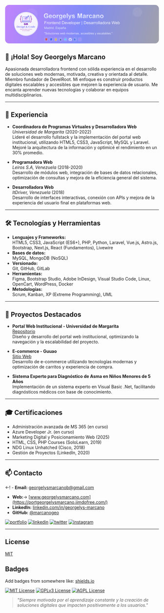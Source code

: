![Banner](./images/banner-github-georgelys_Version22.png)

<!--# 👩‍💻 Georgelys Marcano-->

## 👋 ¡Hola! Soy Georgelys Marcano

Apasionada desarrolladora frontend con sólida experiencia en el desarrollo de soluciones web modernas, motivada, creativa y orientada al detalle. Miembro fundador de DevelRoot. Mi enfoque es construir productos digitales escalables y accesibles que mejoren la experiencia de usuario. Me encanta aprender nuevas tecnologías y colaborar en equipos multidisciplinarios.

---

## 🚀 Experiencia

- **Coordinadora de Programas Virtuales y Desarrolladora Web**  
  _Universidad de Margarita_ (2020-2022)  
  Lideré el desarrollo fullstack y la implementación del portal web institucional, utilizando HTML5, CSS3, JavaScript, MySQL y Laravel. Mejoré la arquitectura de la información y optimicé el rendimiento en un 30% promedio.

- **Programadora Web**  
  _Leiros S.A, Venezuela_ (2018-2020)  
  Desarrollo de módulos web, integración de bases de datos relacionales, optimización de consultas y mejora de la eficiencia general del sistema.

- **Desarrolladora Web**  
  _ItDriver, Venezuela_ (2018)  
  Desarrollo de interfaces interactivas, conexión con APIs y mejora de la experiencia del usuario final en plataformas web.

---

## 🛠️ Tecnologías y Herramientas

- **Lenguajes y Frameworks:**  
  HTML5, CSS3, JavaScript (ES6+), PHP, Python, Laravel, Vue.js, Astro.js, Bootstrap, Next.js, React (Fundamentos), Livewire
- **Bases de datos:**  
  MySQL, MongoDB (NoSQL)
- **Versionado:**  
  Git, GitHub, GitLab
- **Herramientas:**  
  Figma, Bootstrap Studio, Adobe InDesign, Visual Studio Code, Linux, OpenCart, WordPress, Docker
- **Metodologías:**  
  Scrum, Kanban, XP (Extreme Programming), UML

---
  
## 🌟 Proyectos Destacados

- **Portal Web Institucional - Universidad de Margarita**  
  [Repositorio](https://github.com/marcanog/webunimar)  
  Diseño y desarrollo del portal web institucional, optimizando la navegación y la escalabilidad del proyecto.

- **E-commerce - Guuao**  
  [Sitio Web](https://guuao.com/)  
  Desarrollo de e-commerce utilizando tecnologías modernas y optimización de carritos y experiencia de compra.

- **Sistema Experto para Diagnóstico de Asma en Niños Menores de 5 Años**  
  Implementación de un sistema experto en Visual Basic .Net, facilitando diagnósticos médicos con base de conocimiento.

---

## 🎓 Certificaciones

- Administración avanzada de MS 365 (en curso)
- Azure Developer Jr. (en curso)
- Marketing Digital y Posicionamiento Web (2025)
- HTML, CSS, PHP Courses (SoloLearn, 2019)
- NDG Linux Unhatched (Cisco, 2018)
- Gestión de Proyectos (LinkedIn, 2020)

---

## 📫 Contacto

<-! - **Email:** georgelysmarcanob@gmail.com
- **Web:**-> [www.georgelysmarcano.com](https://portgeorgelysmarcano.jimdofree.com/)
- **LinkedIn:** [linkedin.com/in/georgelys-marcano](https://www.linkedin.com/in/georgelys-marcano/)
- **GitHub:** [@marcanogeo](https://github.com/marcanogeo)
  
[![portfolio](https://img.shields.io/badge/my_portfolio-000?style=for-the-badge&logo=ko-fi&logoColor=white)](https://portgeorgelysmarcano.jimdofree.com/)
[![linkedin](https://img.shields.io/badge/linkedin-0A66C2?style=for-the-badge&logo=linkedin&logoColor=white)]([https://www.linkedin.com/](https://www.linkedin.com/in/georgelys-marcano/))
[![twitter](https://img.shields.io/badge/twitter-1DA1F2?style=for-the-badge&logo=twitter&logoColor=white)]([https://twitter.com/](https://x.com/G30D3V_))
[![instagram](https://img.shields.io/badge/instagram-purple?style=for-the-badge&logo=instgaram&logoColor=white)](https://www.instagram.com/georgelysmarcano/)

---

## License

[MIT](https://choosealicense.com/licenses/mit/)


## Badges

Add badges from somewhere like: [shields.io](https://shields.io/)

[![MIT License](https://img.shields.io/badge/License-MIT-green.svg)](https://choosealicense.com/licenses/mit/)
[![GPLv3 License](https://img.shields.io/badge/License-GPL%20v3-yellow.svg)](https://opensource.org/licenses/)
[![AGPL License](https://img.shields.io/badge/license-AGPL-blue.svg)](http://www.gnu.org/licenses/agpl-3.0)



> _"Siempre motivada por el aprendizaje constante y la creación de soluciones digitales que impacten positivamente a los usuarios."_

 [images/bannerGithub.png]: images/bannerGithub.png
